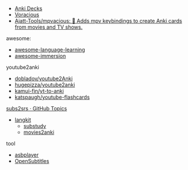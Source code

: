 - [Anki Decks](https://anki-decks.com/)
- [Voracious](https://voracious.app/)
- [Ajatt-Tools/mpvacious: 🍜 Adds mpv keybindings to create Anki cards from movies and TV shows.](https://github.com/Ajatt-Tools/mpvacious)



awesome:
- [awesome-language-learning](https://github.com/Vuizur/awesome-language-learning)
- [awesome-immersion](https://github.com/nakopylov/awesome-immersion)



youtube2anki
- [dobladov/youtube2Anki](https://github.com/dobladov/youtube2Anki)
- [hugepizza/youtube2anki](https://github.com/hugepizza/youtube2anki)
- [kamui-fin/yt-to-anki](https://github.com/kamui-fin/yt-to-anki)
- [katspaugh/youtube-flashcards](https://github.com/katspaugh/youtube-flashcards)

[subs2srs · GitHub Topics](https://github.com/topics/subs2srs)
- [langkit](https://github.com/tassa-yoniso-manasi-karoto/langkit)
  - [substudy](https://github.com/emk/subtitles-rs/tree/master/substudy)
  - [movies2anki](https://github.com/kelciour/movies2anki)


tool
- [asbplayer](https://github.com/killergerbah/asbplayer)
- [OpenSubtitles](https://www.opensubtitles.org/)


